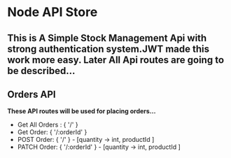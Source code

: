 #   Node API Store
## This is A Simple Stock Management Api with strong authentication system.JWT made this work more easy. Later All Api routes are going to be described...


## Orders API
**These API routes will be used for placing orders...**
- Get All Orders : { '/' }
- Get Order: { '/:orderId' }
- POST Order: { '/' } - [quantity -> int, productId ]
- PATCH Order: { '/:orderId' } - [quantity -> int, productId ]
